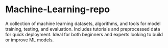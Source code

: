 # Machine-Learning-repo
A collection of machine learning datasets, algorithms, and tools for model training, testing, and evaluation. Includes tutorials and preprocessed data for quick deployment. Ideal for both beginners and experts looking to build or improve ML models.
